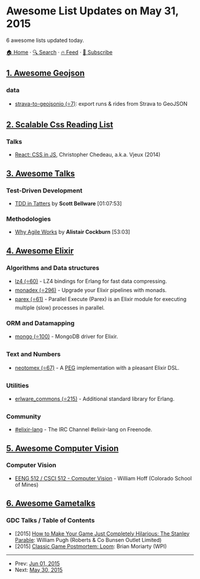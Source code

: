 # Awesome List Updates on May 31, 2015

6 awesome lists updated today.

[🏠 Home](/README.md) · [🔍 Search](https://www.trackawesomelist.com/search/) · [🔥 Feed](https://www.trackawesomelist.com/rss.xml) · [📮 Subscribe](https://trackawesomelist.us17.list-manage.com/subscribe?u=d2f0117aa829c83a63ec63c2f&id=36a103854c)



## [1. Awesome Geojson](/content/tmcw/awesome-geojson/README.md)

### data

*   [strava-to-geojsonio (⭐7)](https://github.com/taketime/strava-to-geojsonio): export runs & rides from Strava to GeoJSON

## [2. Scalable Css Reading List](/content/davidtheclark/scalable-css-reading-list/README.md)

### Talks

*   [React: CSS in JS](http://blog.vjeux.com/2014/javascript/react-css-in-js-nationjs.html), Christopher Chedeau, a.k.a. Vjeux (2014)

## [3. Awesome Talks](/content/JanVanRyswyck/awesome-talks/README.md)

### Test-Driven Development

*   [TDD in Tatters](https://vimeo.com/97537026) by **Scott Bellware** \[01:07:53]

### Methodologies

*   [Why Agile Works](https://www.youtube.com/watch?v=BdSiBlLafNY) by **Alistair Cockburn** \[53:03]

## [4. Awesome Elixir](/content/h4cc/awesome-elixir/README.md)

### Algorithms and Data structures

*   [lz4 (⭐60)](https://github.com/szktty/erlang-lz4) - LZ4 bindings for Erlang for fast data compressing.
*   [monadex (⭐296)](https://github.com/rob-brown/MonadEx) - Upgrade your Elixir pipelines with monads.
*   [parex (⭐61)](https://github.com/StevenJL/parex) - Parallel Execute (Parex) is an Elixir module for executing multiple (slow) processes in parallel.

### ORM and Datamapping

*   [mongo (⭐100)](https://github.com/checkiz/elixir-mongo) - MongoDB driver for Elixir.

### Text and Numbers

*   [neotomex (⭐67)](https://github.com/jtmoulia/neotomex) - A [PEG](http://bford.info/packrat/) implementation with a pleasant Elixir DSL.

### Utilities

*   [erlware\_commons (⭐215)](https://github.com/erlware/erlware_commons) - Additional standard library for Erlang.

### Community

*   [#elixir-lang](http://webchat.freenode.net/?channels=elixir-lang) - The IRC Channel #elixir-lang on Freenode.

## [5. Awesome Computer Vision](/content/jbhuang0604/awesome-computer-vision/README.md)

### Computer Vision

*   [EENG 512 / CSCI 512 - Computer Vision](http://inside.mines.edu/\~whoff/courses/EENG512/) - William Hoff (Colorado School of Mines)

## [6. Awesome Gametalks](/content/hzoo/awesome-gametalks/README.md)

### GDC Talks / Table of Contents

*   \[2015] [How to Make Your Game Just Completely Hilarious: The Stanley Parable](http://www.gdcvault.com/play/1022057/): William Pugh (Roberts & Co Bunsen Outlet Limited)
*   \[2015] [Classic Game Postmortem: Loom](http://gdcvault.com/play/1021862/): Brian Moriarty (WPI)

---

- Prev: [Jun 01, 2015](/content/2015/06/01/README.md)
- Next: [May 30, 2015](/content/2015/05/30/README.md)